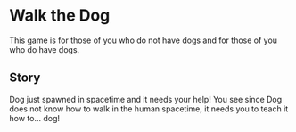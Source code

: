 # Walk the Dog

This game is for those of you who do not have dogs and for those of you who do have dogs.

## Story

Dog just spawned in spacetime and it needs your help!
You see since Dog does not know how to walk in the human spacetime, it needs you to teach it how to... dog!